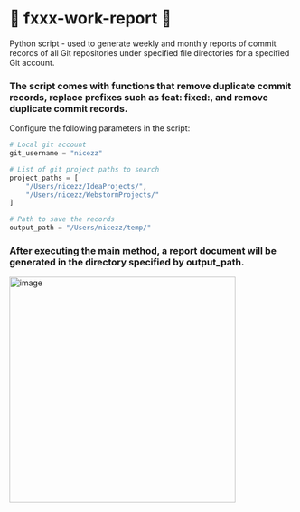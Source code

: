 # 🚀  fxxx-work-report 🚀 
Python script - used to generate weekly and monthly reports of commit records of all Git repositories under specified file directories for a specified Git account.
### The script comes with functions that remove duplicate commit records, replace prefixes such as feat: fixed:, and remove duplicate commit records.
Configure the following parameters in the script:
````python
# Local git account
git_username = "nicezz"

# List of git project paths to search
project_paths = [
    "/Users/nicezz/IdeaProjects/",
    "/Users/nicezz/WebstormProjects/"
]

# Path to save the records
output_path = "/Users/nicezz/temp/"
````
### After executing the main method, a report document will be generated in the directory specified by output_path.
<img width="400" alt="image" src="https://user-images.githubusercontent.com/22947965/227078731-ab4f526f-e343-4e0d-b6c7-e15f910fdee5.png">
